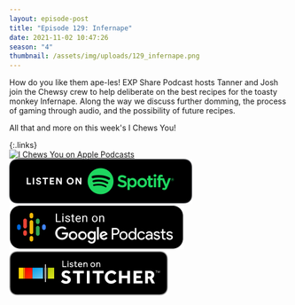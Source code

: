 ```yaml
---
layout: episode-post
title: "Episode 129: Infernape"
date: 2021-11-02 10:47:26
season: "4"
thumbnail: /assets/img/uploads/129_infernape.png
---
```

How do you like them ape-les! EXP Share Podcast hosts Tanner and Josh join the Chewsy crew to help deliberate on the best recipes for the toasty monkey Infernape. Along the way we discuss further domming, the process of gaming through audio, and the possibility of future recipes.

All that and more on this week's I Chews You!

{:.links}  
[![I Chews You on Apple Podcasts](https://linkmaker.itunes.apple.com/en-us/badge-lrg.svg?releaseDate=2019-04-16T00:00:00Z&kind=podcast&bubble=podcasts)](https://podcasts.apple.com/us/podcast/129-infernape-ft-exp-share-podcast/id1455409177?i=1000540509571)  [![I Chews You on Spotify](/assets/img/uploads/spotify-badge-button.svg)](https://open.spotify.com/episode/1gwuFUGu8Zy2jKC7F41NAp?si=5fe65f4b091e4eeb)  [![I Chews You on Google Podcasts](/assets/img/uploads/google-podcasts-badge-button.svg)](https://podcasts.google.com/feed/aHR0cHM6Ly9pY2hld3N5b3UubGlic3luLmNvbS9yc3M/episode/NGYyZTMxZjMtNjU3ZS00MjhiLTgwMzEtZWQ5MWVkMDJmMjBm?sa=X&ved=0CAUQkfYCahcKEwjYtMuznfrzAhUAAAAAHQAAAAAQAQ)  [![I Chews You on Stitcher](/assets/img/uploads/stitcher-badge-button.svg)](https://www.stitcher.com/s?eid=87986988)